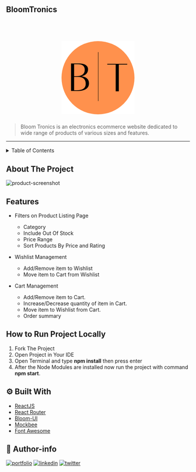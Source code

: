 ## BloomTronics

<h1 align="center">
<br />
<a href="https://bloomtronics.vercel.app/"><img src="./src/assets/logo.png" alt="Bloom Tronics" width="200"></a>

<br/>
</h1>

> Bloom Tronics is an electronics ecommerce website dedicated to wide range of products of various sizes and features.
---

<!-- TABLE OF CONTENTS -->

<details style="margin: 1rem 0">
  <summary>Table of Contents</summary>
  <ol>
    <li>
      <a href="#about-the-project">About The Project</a>
    </li>
    <li>
      <a href="#features">Features</a>
    </li>
      <li><a href="#Built-With">Built With</a></li>
    <li><a href="#How-to-Run-Project-Locally">How To Run Project Locally</a></li>
    <li><a href="#Author-info">Author info</a></li>
  </ol>
</details>

##  **About The Project**

![product-screenshot](./src/assets/bloomtronics-gif.gif)


<!-- Features -->
## **Features**

- Filters on Product Listing Page
  - Category
  - Include Out Of Stock
  - Price Range
  - Sort Products By Price and Rating 

- Wishlist Management
  - Add/Remove item to Wishlist
  - Move item to Cart from Wishlist

 - Cart Management
    - Add/Remove item to Cart.
    - Increase/Decrease quantity of item in Cart.
    - Move item to Wishlist from Cart.
    - Order summary

  ## **How to Run Project Locally**

1. Fork The Project
2. Open Project in Your IDE
3. Open Terminal and type **npm install** then press enter
4. After the Node Modules are installed now run the project with command **npm start**.

## **⚙ Built With**

- [ReactJS](https://reactjs.org/)
- [React Router](https://reactrouter.com/)
- [Bloom-UI](https://bloom-component-library.vercel.app/)
- [Mockbee](https://www.mockbe.netlify.app/)
- [Font Awesome](https://fontawesome.com/)

## 🔗 Author-info
[![portfolio](https://img.shields.io/badge/my_portfolio-000?style=for-the-badge&logo=ko-fi&logoColor=white)](https://shrista-site.netlify.app/)
[![linkedin](https://img.shields.io/badge/linkedin-0A66C2?style=for-the-badge&logo=linkedin&logoColor=white)](https://www.linkedin.com/in/shrista-baruah/)
[![twitter](https://img.shields.io/badge/twitter-1DA1F2?style=for-the-badge&logo=twitter&logoColor=white)](https://twitter.com/ShristaBaruah)